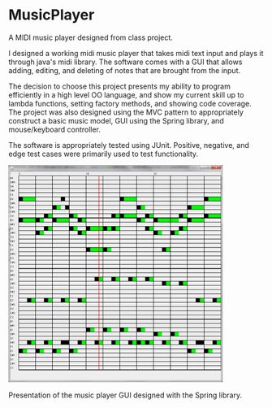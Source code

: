 # MusicPlayer
A MIDI music player designed from class project.

I designed a working midi music player that takes midi text input and plays it through java's midi library. The software comes with a GUI that allows adding, editing, and deleting of notes that are brought from the input.

The decision to choose this project presents my ability to program efficiently in a high level OO language, and show my current skill up to lambda functions, setting factory methods, and showing code coverage. The project was also designed using the MVC pattern to appropriately construct a basic music model, GUI using the Spring library, and mouse/keyboard controller.

The software is appropriately tested using JUnit. Positive, negative, and edge test cases were primarily used to test functionality.

![alt text](https://github.com/DevinKo/MusicPlayer/blob/master/GUIView.png)

Presentation of the music player GUI designed with the Spring library.

